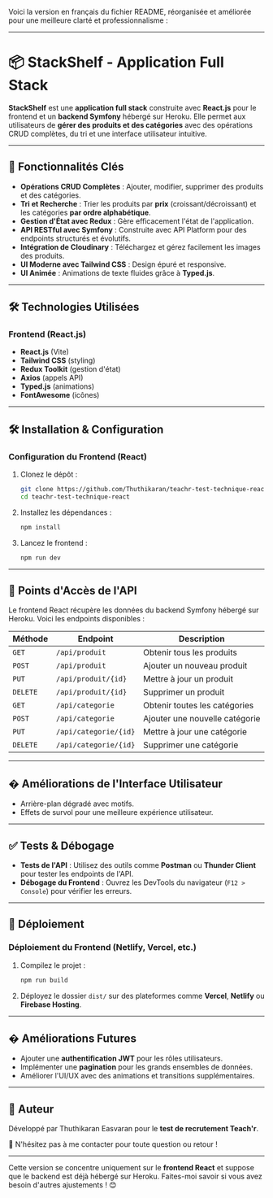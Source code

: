 Voici la version en français du fichier README, réorganisée et améliorée pour une meilleure clarté et professionnalisme :

---

# 📦 StackShelf - Application Full Stack

**StackShelf** est une **application full stack** construite avec **React.js** pour le frontend et un **backend Symfony** hébergé sur Heroku. Elle permet aux utilisateurs de **gérer des produits et des catégories** avec des opérations CRUD complètes, du tri et une interface utilisateur intuitive.

---

## 🚀 Fonctionnalités Clés

- **Opérations CRUD Complètes** : Ajouter, modifier, supprimer des produits et des catégories.
- **Tri et Recherche** : Trier les produits par **prix** (croissant/décroissant) et les catégories **par ordre alphabétique**.
- **Gestion d'État avec Redux** : Gère efficacement l'état de l'application.
- **API RESTful avec Symfony** : Construite avec API Platform pour des endpoints structurés et évolutifs.
- **Intégration de Cloudinary** : Téléchargez et gérez facilement les images des produits.
- **UI Moderne avec Tailwind CSS** : Design épuré et responsive.
- **UI Animée** : Animations de texte fluides grâce à **Typed.js**.

---

## 🛠️ Technologies Utilisées

### **Frontend (React.js)**
- **React.js** (Vite)
- **Tailwind CSS** (styling)
- **Redux Toolkit** (gestion d'état)
- **Axios** (appels API)
- **Typed.js** (animations)
- **FontAwesome** (icônes)

---

## 🛠️ Installation & Configuration

### **Configuration du Frontend (React)**

1. Clonez le dépôt :
   ```bash
   git clone https://github.com/Thuthikaran/teachr-test-technique-react.git
   cd teachr-test-technique-react
   ```

2. Installez les dépendances :
   ```bash
   npm install
   ```
   
3. Lancez le frontend :
   ```bash
   npm run dev
   ```

---

## 🔗 Points d'Accès de l'API

Le frontend React récupère les données du backend Symfony hébergé sur Heroku. Voici les endpoints disponibles :

| Méthode   | Endpoint               | Description                  |
|----------|------------------------|------------------------------|
| `GET`    | `/api/produit`         | Obtenir tous les produits    |
| `POST`   | `/api/produit`         | Ajouter un nouveau produit  |
| `PUT`    | `/api/produit/{id}`    | Mettre à jour un produit    |
| `DELETE` | `/api/produit/{id}`    | Supprimer un produit        |
| `GET`    | `/api/categorie`       | Obtenir toutes les catégories |
| `POST`   | `/api/categorie`       | Ajouter une nouvelle catégorie |
| `PUT`    | `/api/categorie/{id}`  | Mettre à jour une catégorie |
| `DELETE` | `/api/categorie/{id}`  | Supprimer une catégorie     |

---

## � Améliorations de l'Interface Utilisateur

- Arrière-plan dégradé avec motifs.
- Effets de survol pour une meilleure expérience utilisateur.

---

## ✅ Tests & Débogage

- **Tests de l'API** : Utilisez des outils comme **Postman** ou **Thunder Client** pour tester les endpoints de l'API.
- **Débogage du Frontend** : Ouvrez les DevTools du navigateur (`F12 > Console`) pour vérifier les erreurs.

---

## 🚀 Déploiement

### **Déploiement du Frontend (Netlify, Vercel, etc.)**
1. Compilez le projet :
   ```bash
   npm run build
   ```
2. Déployez le dossier `dist/` sur des plateformes comme **Vercel**, **Netlify** ou **Firebase Hosting**.

---

## � Améliorations Futures

- Ajouter une **authentification JWT** pour les rôles utilisateurs.
- Implémenter une **pagination** pour les grands ensembles de données.
- Améliorer l'UI/UX avec des animations et transitions supplémentaires.

---

## 📝 Auteur

Développé par Thuthikaran Easvaran pour le **test de recrutement Teach'r**.

📩 N'hésitez pas à me contacter pour toute question ou retour !

---

Cette version se concentre uniquement sur le **frontend React** et suppose que le backend est déjà hébergé sur Heroku. Faites-moi savoir si vous avez besoin d'autres ajustements ! 😊
